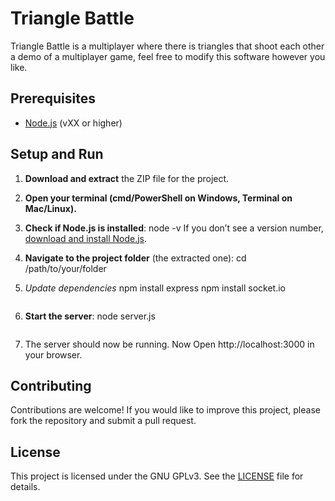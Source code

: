# Triangle Battle

Triangle Battle is a multiplayer where there is triangles that shoot each other a demo of a multiplayer game, feel free to modify this software however you like.

## Prerequisites

- [Node.js](https://nodejs.org/en/download) (vXX or higher)

## Setup and Run

1. **Download and extract** the ZIP file for the project.
2. **Open your terminal (cmd/PowerShell on Windows, Terminal on Mac/Linux).**
3. **Check if Node.js is installed**:
    node -v
    If you don’t see a version number, [download and install Node.js](https://nodejs.org/en/download).
4. **Navigate to the project folder** (the extracted one):
    cd /path/to/your/folder

5. *Update dependencies*
	npm install express
	npm install socket.io
    ```
5. **Start the server**:
    node server.js
    ```
6. The server should now be running. Now Open http://localhost:3000 in your browser.

## Contributing

Contributions are welcome! If you would like to improve this project, please fork the repository and submit a pull request.

## License

This project is licensed under the GNU GPLv3. See the [LICENSE](./LICENSE) file for details.